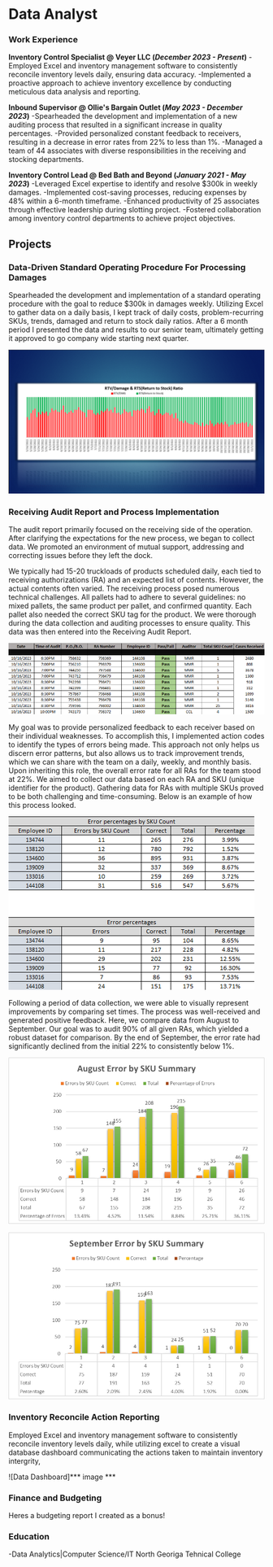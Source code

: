 # Data Analyst

### Work Experience
**Inventory Control Specialist @ Veyer LLC (_December 2023 - Present_)**
-Employed Excel and inventory management software to consistently reconcile inventory levels daily, ensuring data accuracy.
-Implemented a proactive approach to achieve inventory excellence by conducting meticulous data analysis and reporting.

**Inbound Supervisor @ Ollie's Bargain Outlet (_May 2023 - December 2023_)**
-Spearheaded the development and implementation of a new auditing process that resulted in a significant increase in quality percentages.
-Provided personalized constant feedback to receivers, resulting in a decrease in error rates from 22% to less than 1%.
-Managed a team of 44 associates with diverse responsibilities in the receiving and stocking departments.

**Inventory Control Lead @ Bed Bath and Beyond (_January 2021 - May 2023_)**
-Leveraged Excel expertise to identify and resolve $300k in weekly damages.
-Implemented cost-saving processes, reducing expenses by 48% within a 6-month timeframe.
-Enhanced productivity of 25 associates through effective leadership during slotting project.
-Fostered collaboration among inventory control departments to achieve project objectives.

## Projects
### Data-Driven Standard Operating Procedure For Processing Damages

Spearheaded the development and implementation of a standard operating procedure with the goal to reduce $300k in damages weekly. Utilizing Excel to gather data on a daily basis, I kept track of daily costs, problem-recurring SKUs, trends, damaged and return to stock daily ratios. After a 6 month period I presented the data and results to our senior team, ultimately getting it approved to go company wide starting next quarter.

![Damage & Return to Stock Ration](Files/dmgrtsratio.png)

### Receiving Audit Report and Process Implementation

The audit report primarily focused on the receiving side of the operation. After clarifying the expectations for the new process, we began to collect data. We promoted an environment of mutual support, addressing and correcting issues before they left the dock.

We typically had 15-20 truckloads of products scheduled daily, each tied to receiving authorizations (RA) and an expected list of contents. However, the actual contents often varied. The receiving process posed numerous technical challenges. All pallets had to adhere to several guidelines: no mixed pallets, the same product per pallet, and confirmed quantity. Each pallet also needed the correct SKU tag for the product. We were thorough during the data collection and auditing processes to ensure quality. This data was then entered into the Receiving Audit Report.

![General Data Entry](Files/rcvv.png)

My goal was to provide personalized feedback to each receiver based on their individual weaknesses. To accomplish this, I implemented action codes to identify the types of errors being made. This approach not only helps us discern error patterns, but also allows us to track improvement trends, which we can share with the team on a daily, weekly, and monthly basis. Upon inheriting this role, the overall error rate for all RAs for the team stood at 22%. We aimed to collect our data based on each RA and SKU (unique identifier for the product). Gathering data for RAs with multiple SKUs proved to be both challenging and time-consuming. Below is an example of how this process looked.

![Errors BY SKU Quantity](Files/rcv2.png)

Following a period of data collection, we were able to visually represent improvements by comparing set times. The process was well-received and generated positive feedback. Here, we compare data from August to September. Our goal was to audit 90% of all given RAs, which yielded a robust dataset for comparison. By the end of September, the error rate had significantly declined from the initial 22% to consistently below 1%.

![August Summary](Files/rcv4.png)

![September Summary](Files/rcv3.png) 

### Inventory Reconcile Action Reporting 

Employed Excel and inventory management software to consistently reconcile inventory levels daily, while utilizing excel to create a visual database dashboard communicating the actions taken to maintain inventory intergrity,

![Data Dashboard]*** image *** 

### Finance and Budgeting 

Heres a budgeting report I created as a bonus!

### Education
-Data Analytics|Computer Science/IT North Georiga Tehnical College
